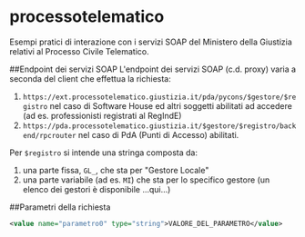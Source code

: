 # processotelematico
Esempi pratici di interazione con i servizi SOAP del Ministero della Giustizia relativi al Processo Civile Telematico.

##Endpoint dei servizi SOAP
L'endpoint dei servizi SOAP (c.d. proxy) varia a seconda del client che effettua la richiesta:
1. `https://ext.processotelematico.giustizia.it/pda/pycons/$gestore/$registro` nel caso di Software House ed altri soggetti abilitati ad accedere (ad es. professionisti registrati al RegIndE)
2. `https://pda.processotelematico.giustizia.it/$gestore/$registro/backend/rpcrouter` nel caso di PdA (Punti di Accesso) abilitati.

Per `$registro` si intende una stringa composta da:
1. una parte fissa, `GL_`, che sta per "Gestore Locale"
2. una parte variabile (ad es. `MI`) che sta per lo specifico gestore (un elenco dei gestori è disponibile ...qui...)

##Parametri della richiesta
```xml
<value name="parametro0" type="string">VALORE_DEL_PARAMETRO</value>
```
